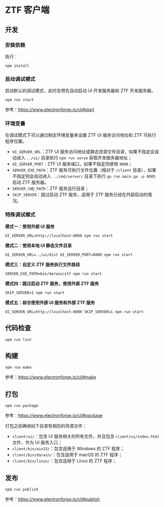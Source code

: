 # ZTF 客户端

## 开发

### 安装依赖

执行：

```
npm install
```

### 启动调试模式

启动默认的调试模式，此时会预先自动启动 UI 开发服务器和 ZTF 开发服务器。

```
npm run start
```

参考：https://www.electronforge.io/cli#start

### 环境变量

在调试模式下可以通过制定环境变量来设置 ZTF UI 服务访问地址和 ZTF 可执行程序位置。

* `UI_SERVER_URL`：ZTF UI 服务访问地址或静态资源文件目录，如果不指定会自动进入 `../ui/` 目录执行 `npm run serve` 获取开发服务器地址；
* `UI_SERVER_PORT`：ZTF UI 服务端口，如果不指定则使用 `8000`；
* `SERVER_EXE_PATH`：ZTF 服务可执行文件位置（相对于 `/client` 目录），如果不指定则会自动进入 `../cmd/server/` 目录下执行 `go run main.go -p 8085` 启动 ZTF 服务器。
* `SERVER_CWD_PATH`：ZTF 服务运行目录；
* `SKIP_SERVER`：跳过启动 ZTF 服务，适用于 ZTF 服务已经在外部启动的情况。

### 特殊调试模式

**模式一：使用外部 UI 服务**

```
UI_SERVER_URL=http://localhost:8000 npm run start
```

**模式二：使用本地 UI 静态文件目录**

```
UI_SERVER_URL=../ui/dist UI_SERVER_PORT=8000 npm run start
```

**模式三：自定义 ZTF 服务执行文件路径**

```
SERVER_EXE_PATH=bin/darwin/ztf npm run start
```

**模式四：跳过启动 ZTF 服务，使用外部 ZTF 服务**

```
SKIP_SERVER=1 npm run start
```

**模式五：综合使用外部 UI 服务和外部 ZTF 服务**

```
UI_SERVER_URL=http://localhost:8000 SKIP_SERVER=1 npm run start
```

## 代码检查

```
npm run lint
```

## 构建

```
npm run make
```

参考：https://www.electronforge.io/cli#make

## 打包

```
npm run package
```

参考：https://www.electronforge.io/cli#package

打包之前确保如下目录有相应的资源文件：

* `client/ui/`：包含 UI 服务相关的所有文件，并且包含 `client/ui/index.html` 文件，作为 UI 服务入口；
* `client/bin/win32/`：包含适用于 Windows 的 ZTF 程序；
* `client/bin/darwin/`：包含适用于 macOS 的 ZTF 程序；
* `client/bin/linux/`：包含适用于 Linux 的 ZTF 程序；

## 发布

```
npm run publish
```

参考：https://www.electronforge.io/cli#publish
